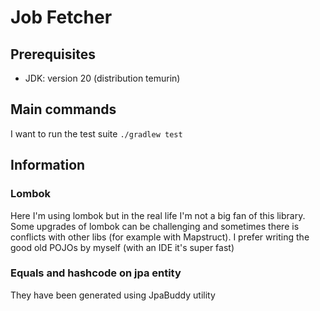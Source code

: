 # Job Fetcher

## Prerequisites

- JDK: version 20 (distribution temurin)

## Main commands

I want to run the test suite
`./gradlew test`

## Information

### Lombok

Here I'm using lombok but in the real life I'm not a big fan of this library. Some upgrades of lombok can be challenging and sometimes there is conflicts with other libs (for example with Mapstruct). I prefer writing the good old POJOs by myself (with an IDE it's super fast)

### Equals and hashcode on jpa entity

They have been generated using JpaBuddy utility
